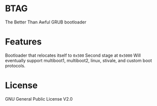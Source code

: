 # BTAG
The Better Than Awful GRUB bootloader


# Features
Bootloader that relocates itself to ```0x500```
Second stage at ```0x5000```
Will eventually support multiboot1, multiboot2, linux, stivale, and custom boot protocols.

# License
GNU General Public License V2.0
